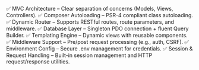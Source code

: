 ✅ MVC Architecture – Clear separation of concerns (Models, Views, Controllers).
✅ Composer Autoloading – PSR-4 compliant class autoloading.
✅ Dynamic Router – Supports RESTful routes, route parameters, and middleware.
✅ Database Layer – Singleton PDO connection + fluent Query Builder.
✅ Templating Engine – Dynamic views with reusable components.
✅ Middleware Support – Pre/post request processing (e.g., auth, CSRF).
✅ Environment Config – Secure .env management for credentials.
✅ Session & Request Handling – Built-in session management and HTTP request/response utilities.
